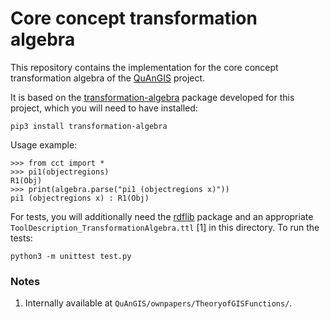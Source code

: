 Core concept transformation algebra
===============================================================================

This repository contains the implementation for the core concept 
transformation algebra of the [QuAnGIS](https://questionbasedanalysis.com/) 
project.

It is based on the 
[transformation-algebra](https://github.com/quangis/transformation_algebra) 
package developed for this project, which you will need to have installed:

    pip3 install transformation-algebra

Usage example:

    >>> from cct import *
    >>> pi1(objectregions)
    R1(Obj)
    >>> print(algebra.parse("pi1 (objectregions x)"))
    pi1 (objectregions x) : R1(Obj)


For tests, you will additionally need the [rdflib](https://rdflib.dev/) 
package and an appropriate `ToolDescription_TransformationAlgebra.ttl` [1] in 
this directory. To run the tests:

    python3 -m unittest test.py


### Notes

1. Internally available at `QuAnGIS/ownpapers/TheoryofGISFunctions/`.
